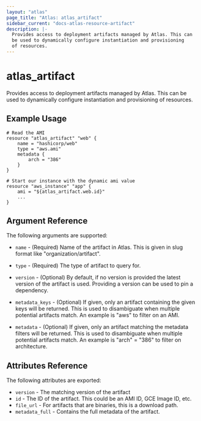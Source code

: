 ```yaml
---
layout: "atlas"
page_title: "Atlas: atlas_artifact"
sidebar_current: "docs-atlas-resource-artifact"
description: |-
  Provides access to deployment artifacts managed by Atlas. This can
  be used to dynamically configure instantiation and provisioning
  of resources.
---
```


# atlas\_artifact

Provides access to deployment artifacts managed by Atlas. This can
be used to dynamically configure instantiation and provisioning
of resources.

## Example Usage

```
# Read the AMI
resource "atlas_artifact" "web" {
    name = "hashicorp/web"
    type = "aws.ami"
    metadata {
        arch = "386"
    }
}

# Start our instance with the dynamic ami value
resource "aws_instance" "app" {
    ami = "${atlas_artifact.web.id}"
    ...
}
```

## Argument Reference

The following arguments are supported:

* `name` - (Required) Name of the artifact in Atlas. This is given
  in slug format like "organization/artifact".

* `type` - (Required) The type of artifact to query for.

* `version` - (Optional) By default, if no version is provided the
  latest version of the artifact is used. Providing a version can
  be used to pin a dependency.

* `metadata_keys` - (Optional) If given, only an artifact containing
  the given keys will be returned. This is used to disambiguate when
  multiple potential artifacts match. An example is "aws" to filter
  on an AMI.

* `metadata` - (Optional) If given, only an artifact matching the
  metadata filters will be returned. This is used to disambiguate when
  multiple potential artifacts match. An example is "arch" = "386" to
  filter on architecture.


## Attributes Reference

The following attributes are exported:

* `version` - The matching version of the artifact
* `id` - The ID of the artifact. This could be an AMI ID, GCE Image ID, etc.
* `file_url` - For artifacts that are binaries, this is a download path.
* `metadata_full` - Contains the full metadata of the artifact.

